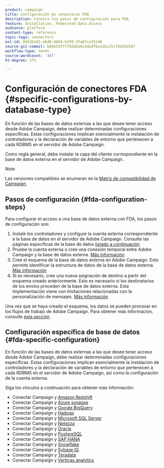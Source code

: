 ```yaml
---
product: campaign
title: Configuración de conectores FDA
description: Conozca los pasos de configuración para FDA
feature: Installation, Federated Data Access
audience: platform
content-type: reference
topic-tags: connectors
exl-id: 0b53b165-a6d8-4604-b3f0-3fa6fce35146
source-git-commit: b666535f7f82d1b8c2da4fbce1bc25cf8d39d187
workflow-type: tm+mt
source-wordcount: '347'
ht-degree: 37%

---
```


# Configuración de conectores FDA {#specific-configurations-by-database-type}



En función de las bases de datos externas a las que desee tener acceso desde Adobe Campaign, debe realizar determinadas configuraciones específicas. Estas configuraciones implican esencialmente la instalación de controladores y la declaración de variables de entorno que pertenecen a cada RDBMS en el servidor de Adobe Campaign.

Como regla general, debe instalar la capa del cliente correspondiente en la base de datos externa en el servidor de Adobe Campaign.

>[!NOTE]
>
>Las versiones compatibles se enumeran en la [Matriz de compatibilidad de Campaign](../../rn/using/compatibility-matrix.md#FederatedDataAccessFDA).
>

## Pasos de configuración {#fda-configuration-steps}

Para configurar el acceso a una base de datos externa con FDA, los pasos de configuración son:

1. Instale los controladores y configure la cuenta externa correspondiente a la base de datos en el servidor de Adobe Campaign. Consulte las páginas específicas de la base de datos [listado a continuación](#fda-specific-configuration)
1. Pruebe la cuenta externa o cree una conexión temporal entre Adobe Campaign y la base de datos externa. [Más información](../../installation/using/connecting-to-database.md)
1. Cree el esquema de la base de datos externa en Adobe Campaign. Esto permite identificar la estructura de datos de la base de datos externa. [Más información](../../installation/using/creating-data-schema.md)
1. Si es necesario, cree una nueva asignación de destino a partir del esquema creado anteriormente. Esto es necesario si los destinatarios de los envíos proceden de la base de datos externa. Esta implementación viene con limitaciones relacionadas con la personalización de mensajes. [Más información](../../installation/using/defining-data-mapping.md)

Una vez que se haya creado el esquema, los datos se pueden procesar en los flujos de trabajo de Adobe Campaign. Para obtener más información, consulte [esta sección](../../workflow/using/accessing-an-external-database-fda.md).

## Configuración específica de base de datos {#fda-specific-configuration}

En función de las bases de datos externas a las que desee tener acceso desde Adobe Campaign, debe realizar determinadas configuraciones específicas. Estas configuraciones implican esencialmente la instalación de controladores y la declaración de variables de entorno que pertenecen a cada RDBMS en el servidor de Adobe Campaign, así como la configuración de la cuenta externa.

Siga los vínculos a continuación para obtener más información:

* Conectar Campaign y [Amazon Redshift](../../installation/using/configure-fda-redshift.md)
* Conectar Campaign y [Azure synapse](../../installation/using/configure-fda-synapse.md)
* Conectar Campaign y [Google BigQuery](../../installation/using/configure-fda-google-big-query.md)
* Conectar Campaign y [Hadoop](../../installation/using/configure-fda-hadoop.md)
* Conectar Campaign y [Microsoft SQL Server](../../installation/using/configure-fda-sql.md)
* Conectar Campaign y [Netezza](../../installation/using/configure-fda-netezza.md)
* Conectar Campaign y [Oracle](../../installation/using/configure-fda-oracle.md)
* Conectar Campaign y [PostgreSQL](../../installation/using/configure-fda-postgresql.md)
* Conectar Campaign y [SAP HANA](../../installation/using/configure-fda-sap-hana.md)
* Conectar Campaign y [Snowflake](../../installation/using/configure-fda-snowflake.md)
* Conectar Campaign y [Sybase IQ](../../installation/using/configure-fda-sybase.md)
* Conectar Campaign y [Teradata](../../installation/using/configure-fda-teradata.md)
* Conectar Campaign y [Verticas analytics](../../installation/using/configure-fda-vertica.md)
